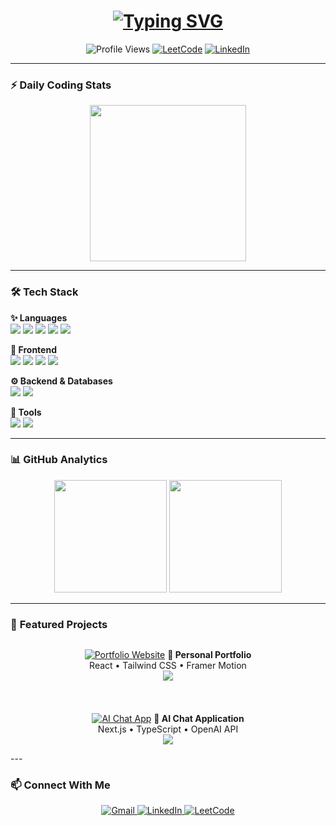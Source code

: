 <h1 align="center">
  <a href="https://git.io/typing-svg">
    <img src="https://readme-typing-svg.demolab.com?font=Fira+Code&weight=600&size=30&duration=4000&pause=1000&color=22D3EE&center=true&vCenter=true&width=600&lines=%F0%9F%91%8B+Hello+World!+I'm+Ajay+Prasath;%F0%9F%9A%80+Full-Stack+Developer;%F0%9F%92%BB+Code+Enthusiast;%F0%9F%A7%A0+Problem+Solver;%E2%9C%A8+From+India" alt="Typing SVG" />
  </a>
</h1>

<p align="center">
  <img src="https://komarev.com/ghpvc/?username=ajay20050412&label=Profile%20Views&color=0e75b6&style=flat" alt="Profile Views" /> 
  <a href="https://leetcode.com/ajayprasath2005/"><img src="https://img.shields.io/badge/LeetCode-000000?style=flat&logo=LeetCode&logoColor=#d16c06" alt="LeetCode"/></a>
  <a href="https://linkedin.com/in/ajay-prasath-4b76872b1"><img src="https://img.shields.io/badge/LinkedIn-0077B5?style=flat&logo=linkedin&logoColor=white" alt="LinkedIn"/></a>
</p>

---

### ⚡ **Daily Coding Stats**
<p align="center">
  <img src="https://streak-stats.demolab.com?user=ajay20050412&theme=react&border_radius=10&date_format=M%20j%5B%2C%20Y%5D&fire=FF0000&ring=52DD7C&currStreakLabel=52DD7C" height="250"/>
</p>

---

### 🛠️ **Tech Stack**

<p align="center">
  
**✨ Languages**  
<img src="https://img.shields.io/badge/-C-00599C?style=for-the-badge&logo=c&logoColor=white&labelColor=black" />
<img src="https://img.shields.io/badge/-C++-00599C?style=for-the-badge&logo=c%2B%2B&logoColor=white&labelColor=black" />
<img src="https://img.shields.io/badge/-Python-3776AB?style=for-the-badge&logo=python&logoColor=white&labelColor=black" />
<img src="https://img.shields.io/badge/-Java-ED8B00?style=for-the-badge&logo=openjdk&logoColor=white&labelColor=black" />
<img src="https://img.shields.io/badge/-JavaScript-F7DF1E?style=for-the-badge&logo=javascript&logoColor=black&labelColor=black" />

**🎨 Frontend**  
<img src="https://img.shields.io/badge/-HTML5-E34F26?style=for-the-badge&logo=html5&logoColor=white&labelColor=black" />
<img src="https://img.shields.io/badge/-CSS3-1572B6?style=for-the-badge&logo=css3&logoColor=white&labelColor=black" />
<img src="https://img.shields.io/badge/-React-20232A?style=for-the-badge&logo=react&logoColor=61DAFB&labelColor=black" />
<img src="https://img.shields.io/badge/-Tailwind_CSS-38B2AC?style=for-the-badge&logo=tailwind-css&logoColor=white&labelColor=black" />

**⚙️ Backend & Databases**  
<img src="https://img.shields.io/badge/-Node.js-43853D?style=for-the-badge&logo=node.js&logoColor=white&labelColor=black" />
<img src="https://img.shields.io/badge/-MongoDB-4EA94B?style=for-the-badge&logo=mongodb&logoColor=white&labelColor=black" />

**🔧 Tools**  
<img src="https://img.shields.io/badge/-Electron-2B2E3A?style=for-the-badge&logo=electron&logoColor=9FEAF9&labelColor=black" />
<img src="https://img.shields.io/badge/-Git-F05032?style=for-the-badge&logo=git&logoColor=white&labelColor=black" />

</p>

---

### 📊 **GitHub Analytics**

<div align="center">
  <img height="180" src="https://github-readme-stats.vercel.app/api?username=ajay20050412&show_icons=true&theme=react&include_all_commits=true&count_private=true&hide_border=true"/>
  <img height="180" src="https://github-readme-stats.vercel.app/api/top-langs/?username=ajay20050412&layout=compact&theme=react&langs_count=8&hide_border=true"/>
</div>

---

### 🌟 **Featured Projects**

<div align="center" style="display: grid; grid-template-columns: repeat(auto-fit, minmax(300px, 1fr)); gap: 1.5rem;">

[![Portfolio Website](https://custom-banner-url.com/portfolio.png)](https://ajayprasath.com)
**🎨 Personal Portfolio**  
React • Tailwind CSS • Framer Motion  
<a href="https://github.com/ajay20050412/portfolio">
  <img src="https://img.shields.io/github/stars/ajay20050412/portfolio?color=58A6FF&logo=github&style=for-the-badge"/>
</a>

[![AI Chat App](https://custom-banner-url.com/ai-chat.png)](https://chat.ajayprasath.com)
**🤖 AI Chat Application**  
Next.js • TypeScript • OpenAI API  
<a href="https://github.com/ajay20050412/ai-chat">
  <img src="https://img.shields.io/github/last-commit/ajay20050412/ai-chat?color=10B981&logo=github&style=for-the-badge"/>
</a>

</div>
---

### 📫 **Connect With Me**

<p align="center">
  <a href="mailto:Ajayprasath20050412@gmail.com">
    <img src="https://img.shields.io/badge/Gmail-D14836?style=for-the-badge&logo=gmail&logoColor=white&labelColor=black" alt="Gmail"/>
  </a>
  <a href="https://linkedin.com/in/ajay-prasath-4b76872b1">
    <img src="https://img.shields.io/badge/LinkedIn-0077B5?style=for-the-badge&logo=linkedin&logoColor=white&labelColor=black" alt="LinkedIn"/>
  </a>
  <a href="https://leetcode.com/ajayprasath2005/">
    <img src="https://img.shields.io/badge/-LeetCode-FFA116?style=for-the-badge&logo=LeetCode&logoColor=black&labelColor=black" alt="LeetCode"/>
  </a>
</p>

